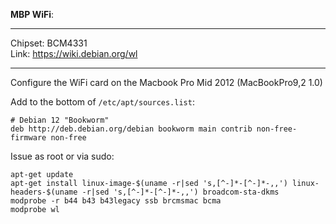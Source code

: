 **MBP WiFi**:
____

Chipset: BCM4331  
Link: https://wiki.debian.org/wl

____

Configure the WiFi card on the Macbook Pro Mid 2012 (MacBookPro9,2 1.0)

Add to the bottom of `/etc/apt/sources.list`: 

```
# Debian 12 "Bookworm"
deb http://deb.debian.org/debian bookworm main contrib non-free-firmware non-free
```
Issue as root or via sudo:
```
apt-get update
apt-get install linux-image-$(uname -r|sed 's,[^-]*-[^-]*-,,') linux-headers-$(uname -r|sed 's,[^-]*-[^-]*-,,') broadcom-sta-dkms
modprobe -r b44 b43 b43legacy ssb brcmsmac bcma
modprobe wl
```
